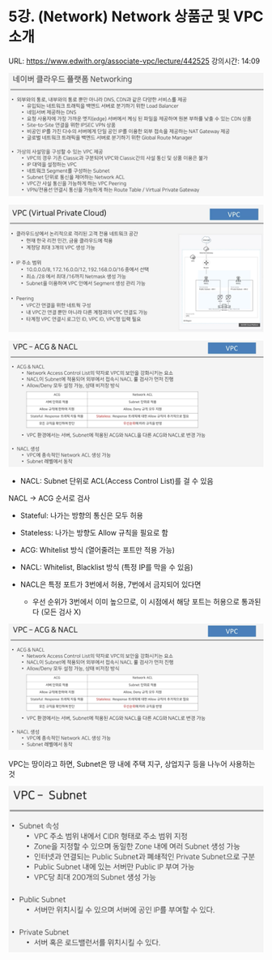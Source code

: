 # 5강. (Network) Network 상품군 및 VPC 소개

URL: https://www.edwith.org/associate-vpc/lecture/442525
강의시간: 14:09

![Untitled](5%E1%84%80%E1%85%A1%E1%86%BC%20(Network)%20Network%20%E1%84%89%E1%85%A1%E1%86%BC%E1%84%91%E1%85%AE%E1%86%B7%E1%84%80%E1%85%AE%E1%86%AB%20%E1%84%86%E1%85%B5%E1%86%BE%20VPC%20%E1%84%89%E1%85%A9%E1%84%80%E1%85%A2%203239002ba6884303a2a49409f15b16c0/Untitled.png)

![Untitled](5%E1%84%80%E1%85%A1%E1%86%BC%20(Network)%20Network%20%E1%84%89%E1%85%A1%E1%86%BC%E1%84%91%E1%85%AE%E1%86%B7%E1%84%80%E1%85%AE%E1%86%AB%20%E1%84%86%E1%85%B5%E1%86%BE%20VPC%20%E1%84%89%E1%85%A9%E1%84%80%E1%85%A2%203239002ba6884303a2a49409f15b16c0/Untitled%201.png)

![Untitled](5%E1%84%80%E1%85%A1%E1%86%BC%20(Network)%20Network%20%E1%84%89%E1%85%A1%E1%86%BC%E1%84%91%E1%85%AE%E1%86%B7%E1%84%80%E1%85%AE%E1%86%AB%20%E1%84%86%E1%85%B5%E1%86%BE%20VPC%20%E1%84%89%E1%85%A9%E1%84%80%E1%85%A2%203239002ba6884303a2a49409f15b16c0/Untitled%202.png)

- NACL: Subnet 단위로 ACL(Access Control List)를 걸 수 있음

NACL → ACG 순서로 검사

- Stateful: 나가는 방향의 통신은 모두 허용
- Stateless: 나가는 방향도 Allow 규칙을 필요로 함

- ACG: Whitelist 방식 (열어줄려는 포트만 적용 가능)
- NACL: Whitelist, Blacklist 방식 (특정 IP를 막을 수 있음)

- NACL은 특정 포트가 3번에서 허용, 7번에서 금지되어 있다면
    - 우선 순위가 3번에서 이미 높으므로, 이 시점에서 해당 포트는 허용으로 통과된다 (모든 검사 X)

![Untitled](5%E1%84%80%E1%85%A1%E1%86%BC%20(Network)%20Network%20%E1%84%89%E1%85%A1%E1%86%BC%E1%84%91%E1%85%AE%E1%86%B7%E1%84%80%E1%85%AE%E1%86%AB%20%E1%84%86%E1%85%B5%E1%86%BE%20VPC%20%E1%84%89%E1%85%A9%E1%84%80%E1%85%A2%203239002ba6884303a2a49409f15b16c0/Untitled%203.png)

VPC는 땅이라고 하면, Subnet은 땅 내에 주택 지구, 상업지구 등을 나누어 사용하는 것

![Untitled](5%E1%84%80%E1%85%A1%E1%86%BC%20(Network)%20Network%20%E1%84%89%E1%85%A1%E1%86%BC%E1%84%91%E1%85%AE%E1%86%B7%E1%84%80%E1%85%AE%E1%86%AB%20%E1%84%86%E1%85%B5%E1%86%BE%20VPC%20%E1%84%89%E1%85%A9%E1%84%80%E1%85%A2%203239002ba6884303a2a49409f15b16c0/Untitled%204.png)